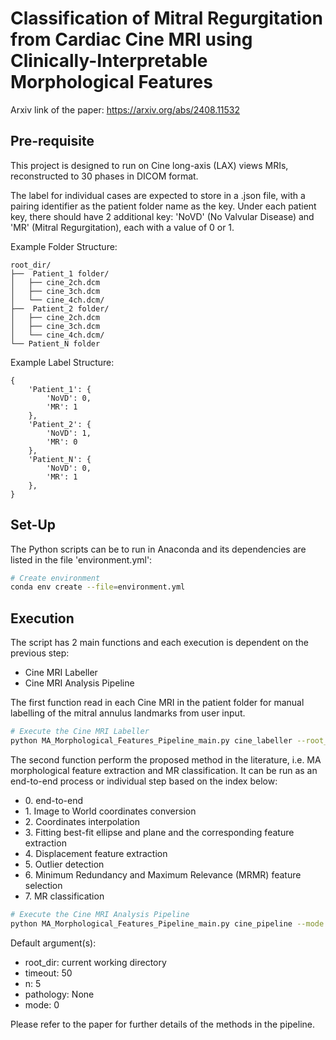 # Classification of Mitral Regurgitation from Cardiac Cine MRI using Clinically-Interpretable Morphological Features

Arxiv link of the paper: https://arxiv.org/abs/2408.11532

## Pre-requisite
This project is designed to run on Cine long-axis (LAX) views MRIs, reconstructed to 30 phases in DICOM format. 

The label for individual cases are expected to store in a .json file, with a pairing identifier as the patient folder name as the key. Under each patient key, there should have 2 additional key: 'NoVD' (No Valvular Disease) and 'MR' (Mitral Regurgitation), each with a value of 0 or 1.

Example Folder Structure:
```
root_dir/
├──  Patient_1 folder/
│   ├── cine_2ch.dcm
│   ├── cine_3ch.dcm
│   └── cine_4ch.dcm/
├──  Patient_2 folder/
│   ├── cine_2ch.dcm
│   ├── cine_3ch.dcm
│   └── cine_4ch.dcm/
└── Patient_N folder
```

Example Label Structure:
```
{
    'Patient_1': {
        'NoVD': 0,
        'MR': 1
    },
    'Patient_2': {
        'NoVD': 1,
        'MR': 0
    },
    'Patient_N': {
        'NoVD': 0,
        'MR': 1
    },
}
```

## Set-Up
The Python scripts can be to run in Anaconda and its dependencies are listed in the file 'environment.yml':
```sh
# Create environment
conda env create --file=environment.yml
```

## Execution
The script has 2 main functions and each execution is dependent on the previous step: 
- Cine MRI Labeller
- Cine MRI Analysis Pipeline

The first function read in each Cine MRI in the patient folder for manual labelling of the mitral annulus landmarks from user input.
```sh
# Execute the Cine MRI Labeller
python MA_Morphological_Features_Pipeline_main.py cine_labeller --root_dir path/to/read_in_N_write_out --dcm_dir path/to/images --labels_path path/to/labels.json --timeout idel_time_before_exiting --n number_of_phases2skip_labelling --pathology label_only_NoVD_or_MR
```


The second function perform the proposed method in the literature, i.e. MA morphological feature extraction and MR classification. It can be run as an end-to-end process or individual step based on the index below:
- 0\. end-to-end
- 1\. Image to World coordinates conversion
- 2\. Coordinates interpolation
- 3\. Fitting best-fit ellipse and plane and the corresponding feature extraction
- 4\. Displacement feature extraction
- 5\. Outlier detection
- 6\. Minimum Redundancy and Maximum Relevance (MRMR) feature selection
- 7\. MR classification

```sh
# Execute the Cine MRI Analysis Pipeline
python MA_Morphological_Features_Pipeline_main.py cine_pipeline --mode index_listed_above --root_dir path/to/read_in_N_write_out --dcm_dir path/to/images --labels_path path/to/labels.json
```

Default argument(s):
- root_dir: current working directory
- timeout: 50
- n: 5
- pathology: None
- mode: 0

Please refer to the paper for further details of the methods in the pipeline.

